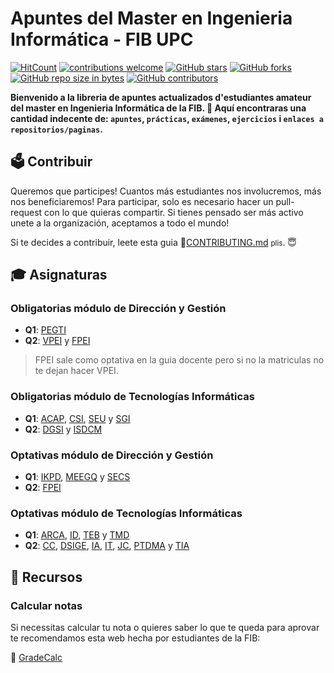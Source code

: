 # Apuntes del Master en Ingenieria Informática - FIB UPC

[![HitCount](http://hits.dwyl.io/RepoFIBtori/RepoFIBtori.svg)](http://hits.dwyl.io/RepoFIBtori/RepoMEItori)
[![contributions welcome](https://img.shields.io/badge/contributions-welcome-brightgreen.svg?style=flat)](https://github.com/RepoFIBtori/RepoMEItori)
[![GitHub stars](https://img.shields.io/github/stars/RepoFIBtori/RepoMEItori.svg)](https://GitHub.com/RepoFIBtori/RepoMEItori/stargazers/)
[![GitHub forks](https://img.shields.io/github/forks/RepoFIBtori/RepoMEItori.svg)](https://GitHub.com/RepoFIBtori/RepoMEItori/network/)
[![GitHub repo size in bytes](https://img.shields.io/github/repo-size/RepoFIBtori/RepoMEItori.svg)](https://github.com/RepoFIBtori/RepoMEItori)
[![GitHub contributors](https://img.shields.io/github/contributors/RepoFIBtori/RepoMEItori.svg)](https://GitHub.com/RepoFIBtori/RepoMEItori/graphs/contributors/)

**Bienvenido a la libreria de apuntes actualizados d'estudiantes amateur del master en Ingenieria Informática de la FIB. 🧐 Aquí encontraras una cantidad indecente de: `apuntes`, `prácticas`, `exámenes`, `ejercicios` i `enlaces a repositorios/paginas`.**

## 🗳 Contribuir
Queremos que participes! Cuantos más estudiantes nos involucremos, más nos beneficiaremos! 
Para participar, solo es necesario hacer un pull-request con lo que quieras compartir. Si tienes pensado ser más activo unete a la organización, aceptamos a todo el mundo!

Si te decides a contribuir, leete esta guia 📖[CONTRIBUTING.md](CONTRIBUTING.md) <small>plis</small>. 😇

## 🎓 Asignaturas

### Obligatorias módulo de Dirección y Gestión
  - **Q1**: [PEGTI](Obligatories/PEGTI)
  - **Q2**: [VPEI](Obligatories/VPEI) y [FPEI](Optatives/FPEI) 
  > FPEI sale como optativa en la guia docente pero si no la matriculas no te dejan hacer VPEI.

### Obligatorias módulo de Tecnologías Informáticas
  - **Q1**: [ACAP](Obligatories/ACAP), [CSI](Obligatories/CSI), [SEU](Obligatories/SEU) y [SGI](Obligatories/SGI)
  - **Q2**: [DGSI](Obligatories/DGSI) y [ISDCM](Obligatories/ISDCM) 

### Optativas módulo de Dirección y Gestión
  - **Q1**: [IKPD](Optatives/IKPD), [MEEGQ](Optatives/MEEGQ) y [SECS](Optatives/SECS)
  - **Q2**: [FPEI](Optatives/FPEI) 

### Optativas módulo de Tecnologías Informáticas
  - **Q1**: [ARCA](Optatives/ARCA), [ID](Optatives/ID), [TEB](Optatives/TEB) y [TMD](Optatives/TMD)
  - **Q2**: [CC](Optatives/CC), [DSIGE](Optatives/DSIGE), [IA](Optatives/IA), [IT](Optatives/IT), [JC](Optatives/JC), [PTDMA](Optatives/PTDMA) y [TIA](Optatives/TIA)

## 🎨 Recursos

### Calcular notas

Si necessitas calcular tu nota o quieres saber lo que te queda para aprovar te recomendamos esta web hecha por estudiantes de la FIB:

💯 [GradeCalc](https://gradecalc.app/)
